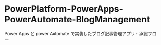# PowerPlatform-PowerApps-PowerAutomate-BlogManagement
 Power Apps と power Automate で実装したブログ記事管理アプリ・承認フロー
